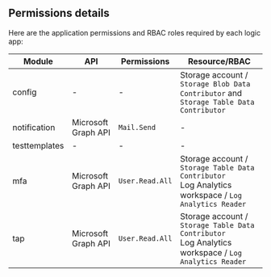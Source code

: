 ## Permissions details

Here are the application permissions and RBAC roles required by each logic app:

|Module|API|Permissions|Resource/RBAC|
|---|---|---|---|
|config|-|-|Storage account / `Storage Blob Data Contributor` and `Storage Table Data Contributor`|
|notification|Microsoft Graph API|`Mail.Send`|-|
|testtemplates|-|-|-|
|mfa|Microsoft Graph API|`User.Read.All`|Storage account / `Storage Table Data Contributor` <br /> Log Analytics workspace / `Log Analytics Reader`|
|tap|Microsoft Graph API|`User.Read.All`|Storage account / `Storage Table Data Contributor` <br /> Log Analytics workspace / `Log Analytics Reader`|